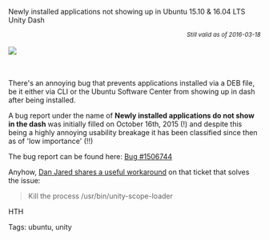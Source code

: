 Newly installed applications not showing up in Ubuntu 15.10 & 16.04 LTS Unity Dash 

<p style="text-align: right; margin: auto;" ><small><em>Still valid as of 2016-03-18</em></small></p>

<br>
<a href="http://www.ubuntu.com/download">
<img src="https://raw.githubusercontent.com/i90rr/i90rr.github.io/master/resources/img/logo-ubuntu_-black_orange-hex.png" style="text-align: center; margin: auto;">
</a>

<br><br>
There's an annoying bug that prevents applications installed via a DEB file, be it either via CLI or the Ubuntu Software Center from showing up in dash after being installed.

A bug report under the name of **Newly installed applications do not show in the dash** was initially filled on October 16th, 2015 (!) and despite this being a highly annoying usability breakage it has been classified since then as of 'low importance' (!!)

The bug report can be found here: [Bug #1506744](https://bugs.launchpad.net/ubuntu/+source/unity/+bug/1506744)

Anyhow, [Dan Jared shares a useful workaround](https://bugs.launchpad.net/ubuntu/+source/unity/+bug/1506744/comments/12) on that ticket that solves the issue:
<blockquote>Kill the process /usr/bin/unity-scope-loader</blockquote>

HTH
<br>

Tags: ubuntu, unity